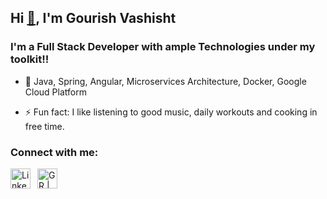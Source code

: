 ## Hi [👋](https://media1.tenor.com/images/b9371273ae94a946e92074d1b9696680/tenor.gif?itemid=10897308), I'm Gourish Vashisht 

### I'm a Full Stack Developer with ample Technologies under my toolkit!!

- 🌱 Java, Spring, Angular, Microservices Architecture, Docker, Google Cloud Platform

- ⚡ Fun fact: I like listening to good music, daily workouts and cooking in free time.

### Connect with me:

  <a href="https://www.linkedin.com/in/gourish-vashisht/">
    <img align="left" alt="Linkedin" width="32px" src="https://cdn1.iconfinder.com/data/icons/logotypes/32/circle-linkedin-512.png" />
  </a>
  <a href="mailto:gourish.gv@gmail.com">
    <img style="margin-left: 8px" align="left" alt="G R | Gmail" width="32px" src="https://cdn2.iconfinder.com/data/icons/social-icons-circular-color/512/gmail-512.png" />
  </a>

<br />
